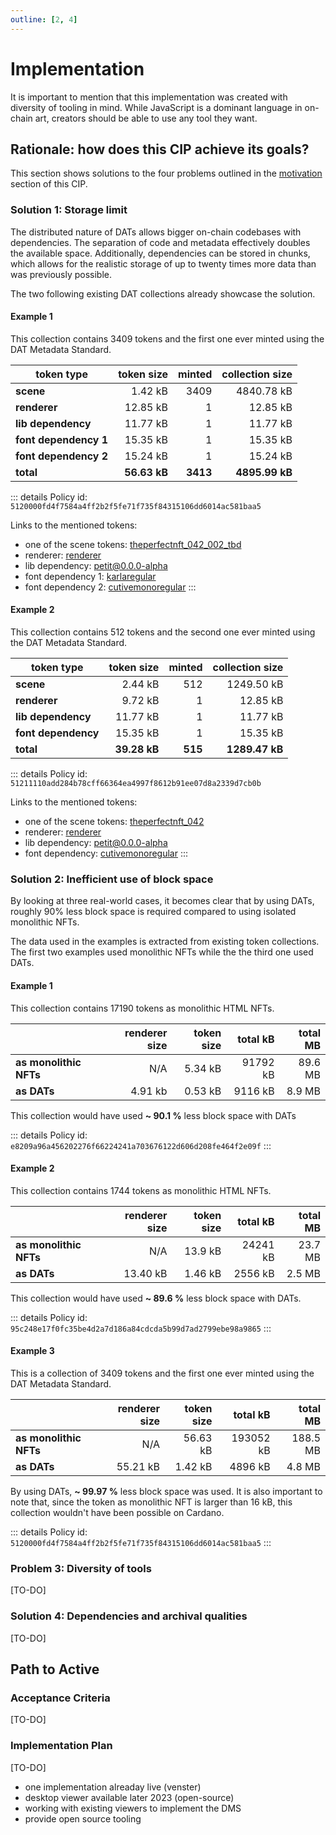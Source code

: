 ```yaml
---
outline: [2, 4]
---
```

# Implementation

It is important to mention that this implementation was created with diversity of tooling in mind. While JavaScript is a dominant language in on-chain art, creators should be able to use any tool they want.

## Rationale: how does this CIP achieve its goals?

This section shows solutions to the four problems outlined in the [motivation](/dat-metadata-standard.html#motivation-why-is-this-cip-necessary) section of this CIP.

### **Solution 1:** Storage limit

The distributed nature of DATs allows bigger on-chain codebases with dependencies. The separation of code and metadata effectively doubles the available space. Additionally, dependencies can be stored in chunks, which allows for the realistic storage of up to twenty times more data than was previously possible.

The two following existing DAT collections already showcase the solution.

#### Example 1

This collection contains 3409 tokens and the first one ever minted using the DAT Metadata Standard.

| token type            | token size   | minted   | collection size |
| --------------------- | -----------: | -------: | --------------: |
| **scene**             |      1.42 kB |     3409 |      4840.78 kB |
| **renderer**          |     12.85 kB |        1 |        12.85 kB |
| **lib dependency**    |     11.77 kB |        1 |        11.77 kB |
| **font dependency 1** |     15.35 kB |        1 |        15.35 kB |
| **font dependency 2** |     15.24 kB |        1 |        15.24 kB |
| **total**             | **56.63 kB** | **3413** |  **4895.99 kB** |

::: details
Policy id: `5120000fd4f7584a4ff2b2f5fe71f735f84315106dd6014ac581baa5`

Links to the mentioned tokens:
- one of the scene tokens: [theperfectnft_042_002_tbd](https://cardanoscan.io/token/5120000fd4f7584a4ff2b2f5fe71f735f84315106dd6014ac581baa5.theperfectnft_042_002_tbd?tab=minttransactions)
- renderer: [renderer](https://cardanoscan.io/token/5120000fd4f7584a4ff2b2f5fe71f735f84315106dd6014ac581baa5.renderer?tab=minttransactions)
- lib dependency: [petit@0.0.0-alpha](https://cardanoscan.io/token/0f33b52d548995e9f22be019db9ef1f792c51b1c?tab=minttransactions)
- font dependency 1: [karlaregular](https://cardanoscan.io/token/3333c36c4ba8b1ebc504e6865b3950ef0a101707b7e7e7de0b4ef323.karlaregular?tab=minttransactions)
- font dependency 2: [cutivemonoregular](https://cardanoscan.io/token/3333c36c4ba8b1ebc504e6865b3950ef0a101707b7e7e7de0b4ef323.cutivemonoregular?tab=minttransactions)
:::

#### Example 2

This collection contains 512 tokens and the second one ever minted using the DAT Metadata Standard.

| token type          | token size   | minted   | collection size |
| ------------------- | -----------: | -------: | --------------: |
| **scene**           |      2.44 kB |      512 |      1249.50 kB |
| **renderer**        |      9.72 kB |        1 |        12.85 kB |
| **lib dependency**  |     11.77 kB |        1 |        11.77 kB |
| **font dependency** |     15.35 kB |        1 |        15.35 kB |
| **total**           | **39.28 kB** |  **515** |  **1289.47 kB** |

::: details
Policy id: `51211110add284b78cff66364ea4997f8612b91ee07d8a2339d7cb0b`

Links to the mentioned tokens:
- one of the scene tokens: [theperfectnft_042](https://cardanoscan.io/token/51211110add284b78cff66364ea4997f8612b91ee07d8a2339d7cb0b.theperfectnft_042?tab=minttransactions)
- renderer: [renderer](https://cardanoscan.io/token/51211110add284b78cff66364ea4997f8612b91ee07d8a2339d7cb0b.renderer?tab=minttransactions)
- lib dependency: [petit@0.0.0-alpha](https://cardanoscan.io/token/0f33b52d548995e9f22be019db9ef1f792c51b1c?tab=minttransactions)
- font dependency: [cutivemonoregular](https://cardanoscan.io/token/3333c36c4ba8b1ebc504e6865b3950ef0a101707b7e7e7de0b4ef323.cutivemonoregular?tab=minttransactions)
:::


### **Solution 2:** Inefficient use of block space

By looking at three real-world cases, it becomes clear that by using DATs, roughly 90% less block space is required compared to using isolated monolithic NFTs.

The data used in the examples is extracted from existing token collections. The first two examples used monolithic NFTs while the the third one used DATs.

#### Example 1

This collection contains 17190 tokens as monolithic HTML NFTs.

|                        | renderer size | token size | total kB | total MB | 
| ---------------------- | ------------: | ---------: | -------: | -------: |
| **as monolithic NFTs** |           N/A |    5.34 kB | 91792 kB |  89.6 MB |
| **as DATs**            |       4.91 kb |    0.53 kB |  9116 kB |   8.9 MB |

This collection would have used **~ 90.1 %** less block space with DATs

::: details
Policy id: `e8209a96a456202276f66224241a703676122d606d208fe464f2e09f`
:::

#### Example 2

This collection contains 1744 tokens as monolithic HTML NFTs.

|                        | renderer size | token size | total kB | total MB | 
| ---------------------- | ------------: | ---------: | -------: | -------: |
| **as monolithic NFTs** |           N/A |    13.9 kB | 24241 kB |  23.7 MB |
| **as DATs**            |      13.40 kB |    1.46 kB |  2556 kB |   2.5 MB |

This collection would have used **~ 89.6 %** less block space with DATs.

::: details
Policy id: `95c248e17f0fc35be4d2a7d186a84cdcda5b99d7ad2799ebe98a9865`
:::

#### Example 3

This is a collection of 3409 tokens and the first one ever minted using the DAT Metadata Standard.

|                        | renderer size | token size | total kB  | total MB | 
| ---------------------- | ------------: | ---------: | --------: | -------: |
| **as monolithic NFTs** |           N/A |   56.63 kB | 193052 kB | 188.5 MB |
| **as DATs**            |      55.21 kB |    1.42 kB |   4896 kB |   4.8 MB |

By using DATs, **~ 99.97 %** less block space was used. It is also important to note that, since the token as monolithic NFT is larger than 16 kB, this collection wouldn't have been possible on Cardano.

::: details
Policy id: `5120000fd4f7584a4ff2b2f5fe71f735f84315106dd6014ac581baa5`
:::

### **Problem 3:** Diversity of tools

[TO-DO]

### **Solution 4:** Dependencies and archival qualities

[TO-DO]

## Path to Active

### Acceptance Criteria
<!-- Describes what are the acceptance criteria whereby a proposal becomes 'Active' -->
[TO-DO]

### Implementation Plan

[TO-DO]
- one implementation alreaday live (venster)
- desktop viewer available later 2023 (open-source) 
- working with existing viewers to implement the DMS
- provide open source tooling 